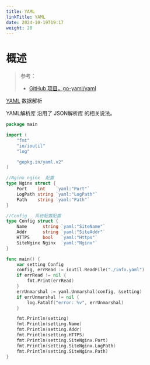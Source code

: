 ```yaml
---
title: YAML
linkTitle: YAML
date: 2024-10-19T19:17
weight: 20
---
```


# 概述

> 参考：
>
> - [GitHub 项目，go-yaml/yaml](https://github.com/go-yaml/yaml)

[YAML](docs/2.编程/无法分类的语言/YAML.md) 数据解析

YAML解析库 沿用了 JSON解析库 的相关说法。

```go
package main

import (
	"fmt"
	"io/ioutil"
	"log"

	"gopkg.in/yaml.v2"
)

//Nginx nginx  配置
type Nginx struct {
	Port    int    `yaml:"Port"`
	LogPath string `yaml:"LogPath"`
	Path    string `yaml:"Path"`
}

//Config   系统配置配置
type Config struct {
	Name      string `yaml:"SiteName"`
	Addr      string `yaml:"SiteAddr"`
	HTTPS     bool   `yaml:"Https"`
	SiteNginx Nginx  `yaml:"Nginx"`
}

func main() {
	var setting Config
	config, errRead := ioutil.ReadFile("./info.yaml")
	if errRead != nil {
		fmt.Print(errRead)
	}
	errUnmarshal := yaml.Unmarshal(config, &setting)
	if errUnmarshal != nil {
		log.Fatalf("error: %v", errUnmarshal)
	}

	fmt.Println(setting)
	fmt.Println(setting.Name)
	fmt.Println(setting.Addr)
	fmt.Println(setting.HTTPS)
	fmt.Println(setting.SiteNginx.Port)
	fmt.Println(setting.SiteNginx.LogPath)
	fmt.Println(setting.SiteNginx.Path)
}
```
